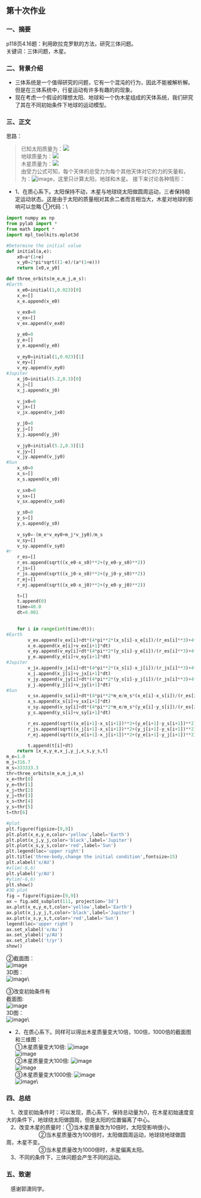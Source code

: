 ## 第十次作业

### 一、摘要
  p118页4.16题：利用欧拉克罗默的方法，研究三体问题。\
  关键词：三体问题，木星。

### 二、背景介绍
- 三体系统是一个值得研究的问题，它有一个混沌的行为，因此不能被解析解。但是在三体系统中，行星运动有许多有趣的的现象。
- 现在考虑一个假设的理想太阳、地球和一个伪木星组成的天体系统，我们研究了其在不同初始条件下地球的运动模型。

### 三、正文
思路：
> 已知太阳质量为：![](http://latex.codecogs.com/gif.latex?M_{S}=2.0\times10^{30}kg) \
地球质量为：![](http://latex.codecogs.com/gif.latex?M_{E}=6.0\times10^{24}kg) \
木星质量为：![](http://latex.codecogs.com/gif.latex?M_{J}=1.9\times10^{27}kg) \
由受力公式可知，每个天体的总受力为每个其他天体对它的力的矢量和，为：![image](https://github.com/lilyechoC/compuational_physics_2015301510036/blob/master/pictures/101.png)，这里只计算太阳，地球和木星。 
接下来讨论各种情形：
* 1、在质心系下。太阳保持不动，木星与地球绕太阳做圆周运动，三者保持稳定运动状态。这是由于太阳的质量相对其余二者而言相当大，木星对地球的影响可以忽略
①代码：\
```python
import numpy as np
from pylab import *
from math import *
import mpl_toolkits.mplot3d

#Determine the initial value
def initial(a,e):
    x0=a*(1+e)
    v_y0=2*pi*sqrt((1-e)/(a*(1+e)))
    return [x0,v_y0]

def three_orbits(m_e,m_j,m_s):
#Earth
    x_e0=initial(1,0.023)[0]
    x_e=[]
    x_e.append(x_e0)
    
    v_ex0=0
    v_ex=[]
    v_ex.append(v_ex0)

    y_e0=0
    y_e=[]
    y_e.append(y_e0)
    
    v_ey0=initial(1,0.023)[1]
    v_ey=[]
    v_ey.append(v_ey0)
#Jupiter
    x_j0=initial(5.2,0.3)[0]
    x_j=[]
    x_j.append(x_j0)
    
    v_jx0=0
    v_jx=[]
    v_jx.append(v_jx0)

    y_j0=0
    y_j=[]
    y_j.append(y_j0)
    
    v_jy0=initial(5.2,0.3)[1]
    v_jy=[]
    v_jy.append(v_jy0)
#Sun
    x_s0=0
    x_s=[]
    x_s.append(x_s0)
    
    v_sx0=0
    v_sx=[]
    v_sx.append(v_sx0)

    y_s0=0
    y_s=[]
    y_s.append(y_s0)
    
    v_sy0=-(m_e*v_ey0+m_j*v_jy0)/m_s
    v_sy=[]
    v_sy.append(v_sy0)
#r
    r_es=[]
    r_es.append(sqrt((x_e0-x_s0)**2+(y_e0-y_s0)**2))
    r_js=[]
    r_js.append(sqrt((x_j0-x_s0)**2+(y_j0-y_s0)**2))
    r_ej=[]
    r_ej.append(sqrt((x_e0-x_j0)**2+(y_e0-y_j0)**2))

    t=[]
    t.append(0)
    time=40.0
    dt=0.001

    
    for i in range(int(time/dt)):
#Earth
        v_ex.append(v_ex[i]+dt*(4*pi**2*(x_s[i]-x_e[i])/(r_es[i]**3)+4*pi**2*m_j/m_s*(x_j[i]-x_e[i])/(r_ej[i]**3)))
        x_e.append(x_e[i]+v_ex[i+1]*dt)
        v_ey.append(v_ey[i]+dt*(4*pi**2*(y_s[i]-y_e[i])/(r_es[i]**3)+4*pi**2*m_j/m_s*(y_j[i]-y_e[i])/(r_ej[i]**3)))
        y_e.append(y_e[i]+v_ey[i+1]*dt)
#Jupiter
        v_jx.append(v_jx[i]+dt*(4*pi**2*(x_s[i]-x_j[i])/(r_js[i]**3)+4*pi**2*m_e/m_s*(x_e[i]-x_j[i])/(r_ej[i]**3)))
        x_j.append(x_j[i]+v_jx[i+1]*dt)
        v_jy.append(v_jy[i]+dt*(4*pi**2*(y_s[i]-y_j[i])/(r_js[i]**3)+4*pi**2*m_e/m_s*(y_e[i]-y_j[i])/(r_ej[i]**3)))
        y_j.append(y_j[i]+v_jy[i+1]*dt)
#Sun
        v_sx.append(v_sx[i]+dt*(4*pi**2*m_e/m_s*(x_e[i]-x_s[i])/(r_es[i]**3)+4*pi**2*m_j/m_s*(x_j[i]-x_s[i])/(r_js[i]**3)))
        x_s.append(x_s[i]+v_sx[i+1]*dt)
        v_sy.append(v_sy[i]+dt*(4*pi**2*m_e/m_s*(y_e[i]-y_s[i])/(r_es[i]**3)+4*pi**2*m_j/m_s*(y_j[i]-y_s[i])/(r_js[i]**3)))
        y_s.append(y_s[i]+v_sy[i+1]*dt)

        r_es.append(sqrt((x_e[i+1]-x_s[i+1])**2+(y_e[i+1]-y_s[i+1])**2))
        r_js.append(sqrt((x_j[i+1]-x_s[i+1])**2+(y_j[i+1]-y_s[i+1])**2))
        r_ej.append(sqrt((x_e[i+1]-x_j[i+1])**2+(y_e[i+1]-y_j[i+1])**2))

        t.append(t[i]+dt)
    return [x_e,y_e,x_j,y_j,x_s,y_s,t]
m_e=1.0
m_j=316.7
m_s=333333.3
thr=three_orbits(m_e,m_j,m_s)
x_e=thr[0]
y_e=thr[1]
x_j=thr[2]
y_j=thr[3]
x_s=thr[4]
y_s=thr[5]
t=thr[6]

#plot
plt.figure(figsize=[9,9])
plt.plot(x_e,y_e,color='yellow',label='Earth')
plt.plot(x_j,y_j,color='black',label='Jupiter')
plt.plot(x_s,y_s,color='red',label='Sun')
plt.legend(loc='upper right')
plt.title('three-body,change the initial condition',fontsize=15)
plt.xlabel('x/AU')
#xlim(-6,6)
plt.ylabel('y/AU')
#ylim(-6,6)
plt.show()
#3D plot
fig = figure(figsize=[9,9])
ax = fig.add_subplot(111, projection='3d')
ax.plot(x_e,y_e,t,color='yellow',label='Earth')
ax.plot(x_j,y_j,t,color='black',label='Jupiter')
ax.plot(x_s,y_s,t,color='red',label='Sun')
legend(loc='upper right')
ax.set_xlabel('x/Au')
ax.set_ylabel('y/AU')
ax.set_zlabel('t/yr')
show()
```
②截面图：\
![image](https://github.com/lilyechoC/compuational_physics_2015301510036/blob/master/pictures/102.png)\
3D图：\
![image](https://github.com/lilyechoC/compuational_physics_2015301510036/blob/master/pictures/103.png)\

③改变初始条件有\
截面图:\
![image](https://github.com/lilyechoC/compuational_physics_2015301510036/blob/master/pictures/104.png)\
3D图：\
![image](https://github.com/lilyechoC/compuational_physics_2015301510036/blob/master/pictures/105.png)\


* 2、在质心系下。同样可以得出木星质量变大10倍，100倍，1000倍的截面图和三维图：\
①木星质量变大10倍:
![image](https://github.com/lilyechoC/compuational_physics_2015301510036/blob/master/pictures/107.png)\
![image](https://github.com/lilyechoC/compuational_physics_2015301510036/blob/master/pictures/108.png)\
②木星质量变大100倍:
![image](https://github.com/lilyechoC/compuational_physics_2015301510036/blob/master/pictures/109.png)\
![image](https://github.com/lilyechoC/compuational_physics_2015301510036/blob/master/pictures/1010.png)\
③木星质量变大1000倍:
![image](https://github.com/lilyechoC/compuational_physics_2015301510036/blob/master/pictures/1011.png)\
![image](https://github.com/lilyechoC/compuational_physics_2015301510036/blob/master/pictures/1012.png)\


### 四、总结
    1、改变初始条件时：可以发现，质心系下，保持总动量为0，在木星初始速度变大的条件下，地球绕太阳做圆周，但是太阳的位置偏离了中心。\
    2、改变木星的质量时：①当木星质量改为10倍时，太阳受影响很小。\
                       ②当木星质量改为100倍时，太阳做圆周运动，地球绕地球做圆周，木星不变。\
                       ③当木星质量改为1000倍时，木星偏离太阳。\
    3、不同的条件下，三体问题会产生不同的运动。
   
### 五、致谢
    感谢郭潇同学。
